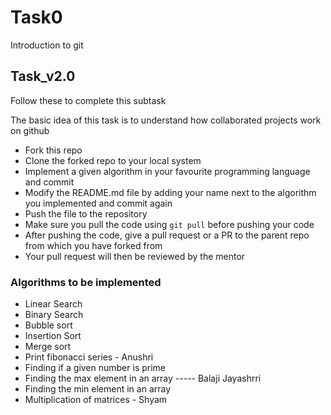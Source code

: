 # Task0
Introduction to git
## Task_v2.0

Follow these to complete this subtask

The basic idea of this task is to understand how collaborated projects work on github 
 - Fork this repo 
 - Clone the forked repo to your local system
 - Implement a given algorithm in your favourite programming language  and commit
 - Modify the README.md file by adding your name next to the algorithm you implemented and commit again
 - Push the file to the repository 
 - Make sure you pull the code using `git pull` before pushing your code
 - After pushing the code, give a pull request or a PR to the parent repo from which you have forked from
 - Your pull request will then be reviewed by the mentor 
 
### Algorithms to be implemented
- Linear Search
- Binary Search
- Bubble sort
- Insertion Sort
- Merge sort
- Print fibonacci series - Anushri
- Finding if a given number is prime
- Finding the max element in an array ----- Balaji Jayashrri
- Finding the min element in an array
- Multiplication of matrices - Shyam
